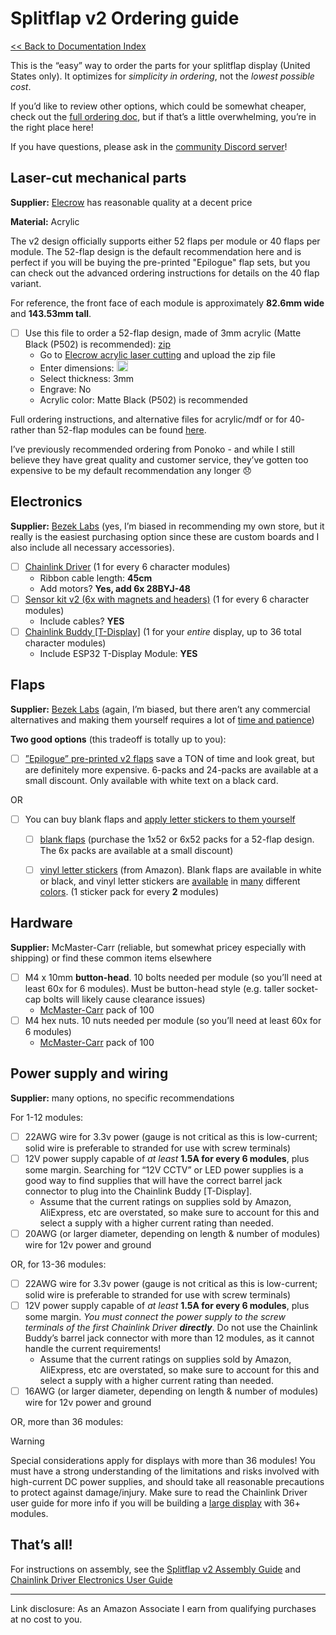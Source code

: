 # Splitflap v2 Ordering guide
[<< Back to Documentation Index](../DocumentationIndex.md)

This is the “easy” way to order the parts for your splitflap display (United States only). It optimizes for *simplicity in ordering*, not the *lowest possible cost*.

If you’d like to review other options, which could be somewhat cheaper, check out the [full ordering doc](OrderingComplete.md), but if that’s a little overwhelming, you’re in the right place here!

If you have questions, please ask in the [community Discord server](https://discord.gg/Hxnftc8PyW)!


## Laser-cut mechanical parts

**Supplier:** [Elecrow](https://www.elecrow.com/acrylic-cutting.html) has reasonable quality at a decent price

**Material:** Acrylic

The v2 design officially supports either 52 flaps per module or 40 flaps per module. The 52-flap design is the default recommendation here and is perfect if you will be buying the pre-printed "Epilogue" flap sets, but you can check out the advanced ordering instructions for details on the 40 flap variant.

For reference, the front face of each module is approximately **82.6mm wide** and **143.53mm tall**.

- [ ] Use this file to order a 52-flap design, made of 3mm acrylic (Matte Black (P502) is recommended): [zip](https://s3.amazonaws.com/splitflap-artifacts/refs/tags/releases/mechanics/v2/3d/3d_laser_vector-52-elecrow-3mm-acrylic_1x.zip)
    - Go to [Elecrow acrylic laser cutting](https://www.elecrow.com/acrylic-cutting.html) and upload the zip file
    - Enter dimensions: <img height="18" src="https://s3.amazonaws.com/splitflap-artifacts/refs/tags/releases/mechanics/v2/3d/3d_laser_vector-52-elecrow-3mm-acrylic_1x_dimensions.svg" />
    - Select thickness: 3mm
    - Engrave: No
    - Acrylic color: Matte Black (P502) is recommended

Full ordering instructions, and alternative files for acrylic/mdf or for 40- rather than 52-flap modules can be found [here](OrderingComplete.md).

I’ve previously recommended ordering from Ponoko - and while I still believe they have great quality and customer service, they’ve gotten too expensive to be my default recommendation any longer 😞 


## Electronics

**Supplier:** [Bezek Labs](https://bezeklabs.etsy.com) (yes, I’m biased in recommending my own store, but it really is the easiest purchasing option since these are custom boards and I also include all necessary accessories). 


- [ ] [Chainlink Driver](https://bezeklabs.etsy.com/listing/1123280069/splitflap-chainlink-driver-v11) (1 for every 6 character modules)
    - Ribbon cable length: **45cm**
    - Add motors? **Yes, add 6x 28BYJ-48**
- [ ] [Sensor kit v2 (6x with magnets and headers)](https://bezeklabs.etsy.com/listing/1696745674/splitflap-sensor-kit-v2-beta-6x-with)  (1 for every 6 character modules)
    - Include cables? **YES**
- [ ] [Chainlink Buddy [T-Display]](https://bezeklabs.etsy.com/listing/1109357786/splitflap-chainlink-buddy-t-display) (1 for your *entire* display, up to 36 total character modules)
    - Include ESP32 T-Display Module: **YES**


## Flaps

**Supplier:** [Bezek Labs](https://bezeklabs.etsy.com) (again, I’m biased, but there aren’t any commercial alternatives and making them yourself requires a lot of [time and patience](../Flaps.md#option-3-diy-flaps))

**Two good options** (this tradeoff is totally up to you):

- [ ] [”Epilogue” pre-printed v2 flaps](https://bezeklabs.etsy.com/listing/1685633114/splitflap-epilogue-printed-flaps-beta-52) save a TON of time and look great, but are definitely more expensive. 6-packs and 24-packs are available at a small discount. Only available with white text on a black card.

OR

- [ ] You can buy blank flaps and [apply letter stickers to them yourself](https://www.youtube.com/watch?v=3lFECISLwyI)
    - [ ] [blank flaps](https://bezeklabs.etsy.com/listing/979720975/blank-splitflap-display-flaps) (purchase the 1x52 or 6x52 packs for a 52-flap design. The 6x packs are available at a small discount)
    - [ ] [vinyl letter stickers](https://amzn.to/37Frsjb) (from Amazon). Blank flaps are available in white or black, and vinyl letter stickers are [available](https://amzn.to/3ieAZj9) in [many](https://amzn.to/37t1y1R) different [colors](https://amzn.to/3tk4Ddh). (1 sticker pack for every **2** modules)


## Hardware

**Supplier:** McMaster-Carr (reliable, but somewhat pricey especially with shipping) or find these common items elsewhere


- [ ] M4 x 10mm **button-head**. 10 bolts needed per module (so you’ll need at least 60x for 6 modules). Must be button-head style (e.g. taller socket-cap bolts will likely cause clearance issues)
    - [McMaster-Carr](https://www.mcmaster.com/92095A190/) pack of 100
- [ ] M4 hex nuts. 10 nuts needed per module (so you’ll need at least 60x for 6 modules)
    - [McMaster-Carr](https://www.mcmaster.com/91828A231/) pack of 100


## Power supply and wiring

**Supplier:** many options, no specific recommendations

For 1-12 modules:

- [ ] 22AWG wire for 3.3v power (gauge is not critical as this is low-current; solid wire is preferable to stranded for use with screw terminals)
- [ ] 12V power supply capable of *at least* **1.5A for every 6 modules**, plus some margin. Searching for “12V CCTV” or LED power supplies is a good way to find supplies that will have the correct barrel jack connector to plug into the Chainlink Buddy [T-Display]. 
    - Assume that the current ratings on supplies sold by Amazon, AliExpress, etc are overstated, so make sure to account for this and select a supply with a higher current rating than needed.
- [ ] 20AWG (or larger diameter, depending on length & number of modules) wire for 12v power and ground

OR, for 13-36 modules:

- [ ] 22AWG wire for 3.3v power (gauge is not critical as this is low-current; solid wire is preferable to stranded for use with screw terminals)
- [ ] 12V power supply capable of *at least* **1.5A for every 6 modules**, plus some margin. *You must connect the power supply to the screw terminals of the first Chainlink Driver* ***directly***. Do not use the Chainlink Buddy’s barrel jack connector with more than 12 modules, as it cannot handle the current requirements!
    - Assume that the current ratings on supplies sold by Amazon, AliExpress, etc are overstated, so make sure to account for this and select a supply with a higher current rating than needed.
- [ ] 16AWG (or larger diameter, depending on length & number of modules) wire for 12v power and ground

OR, more than 36 modules:
> [!WARNING]
> Special considerations apply for displays with more than 36 modules! You must have a strong understanding of the limitations and risks involved with high-current DC power supplies, and should take all reasonable precautions to protect against damage/injury. Make sure to read the Chainlink Driver user guide for more info if you will be building a [large display](../ElectronicsGuide.md#Large-displays) with 36+ modules.


## That’s all!

For instructions on assembly, see the [Splitflap v2 Assembly Guide](Assembly.md) and [Chainlink Driver Electronics User Guide](../ElectronicsGuide.md) 



----------

Link disclosure: As an Amazon Associate I earn from qualifying purchases at no cost to you.